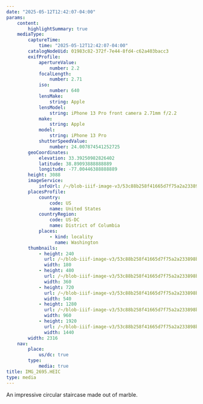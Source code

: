 ```yaml
---
date: "2025-05-12T12:42:07-04:00"
params:
    content:
        highlightSummary: true
    mediaType:
        captureTime:
            time: "2025-05-12T12:42:07-04:00"
        catalogNodeUid: 01983c82-372f-7e44-8fd4-c62a403bacc3
        exifProfile:
            apertureValue:
                number: 2.2
            focalLength:
                number: 2.71
            iso:
                number: 640
            lensMake:
                string: Apple
            lensModel:
                string: iPhone 13 Pro front camera 2.71mm f/2.2
            make:
                string: Apple
            model:
                string: iPhone 13 Pro
            shutterSpeedValue:
                number: 24.007874541252725
        geoCoordinates:
            elevation: 33.39250982826402
            latitude: 38.89093888888889
            longitude: -77.00446388888889
        height: 3088
        imageService:
            infoUrl: /~/blob-iiif-image-v3/53c88b258f41665d7f75a2a233898b0b222c1e825ff84f64a9e7aca1a74f8f36/info.json
        placesProfile:
            country:
                code: US
                name: United States
            countryRegion:
                code: US-DC
                name: District of Columbia
            places:
                - kind: locality
                  name: Washington
        thumbnails:
            - height: 240
              url: /~/blob-iiif-image-v3/53c88b258f41665d7f75a2a233898b0b222c1e825ff84f64a9e7aca1a74f8f36/full/180%2C240/0/default.jpg
              width: 180
            - height: 480
              url: /~/blob-iiif-image-v3/53c88b258f41665d7f75a2a233898b0b222c1e825ff84f64a9e7aca1a74f8f36/full/360%2C480/0/default.jpg
              width: 360
            - height: 720
              url: /~/blob-iiif-image-v3/53c88b258f41665d7f75a2a233898b0b222c1e825ff84f64a9e7aca1a74f8f36/full/540%2C720/0/default.jpg
              width: 540
            - height: 1280
              url: /~/blob-iiif-image-v3/53c88b258f41665d7f75a2a233898b0b222c1e825ff84f64a9e7aca1a74f8f36/full/960%2C1280/0/default.jpg
              width: 960
            - height: 1920
              url: /~/blob-iiif-image-v3/53c88b258f41665d7f75a2a233898b0b222c1e825ff84f64a9e7aca1a74f8f36/full/1440%2C1920/0/default.jpg
              width: 1440
        width: 2316
    nav:
        place:
            us/dc: true
        type:
            media: true
title: IMG_2695.HEIC
type: media
---
```


An impressive circular staircase made out of marble.
